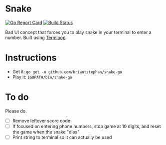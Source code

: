 # Snake
[![Go Report Card](https://goreportcard.com/badge/github.com/mattkelly/snake-go)](https://goreportcard.com/report/github.com/mattkelly/snake-go)
[![Build Status](https://travis-ci.org/mattkelly/snake-go.svg?branch=master)](https://travis-ci.org/mattkelly/snake-go)

Bad UI concept that forces you to play snake in your terminal to enter a number. Built using [Termloop](https://github.com/JoelOtter/termloop).

# Instructions
- Get it: `go get -u github.com/briantstephan/snake-go`
- Play it: `$GOPATH/bin/snake-go`

# To do
Please do.
- [ ] Remove leftover score code
- [ ] If focused on entering phone numbers, stop game at 10 digits, and reset the game when the snake "dies"
- [ ] Print string to terminal so it can actually be used
